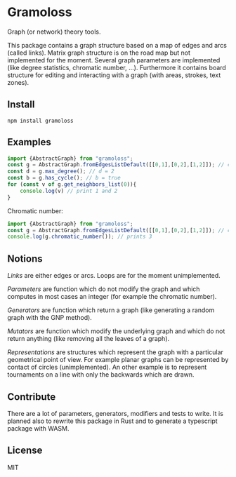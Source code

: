 # Gramoloss

Graph (or network) theory tools.

This package contains a graph structure based on a map of edges and arcs (called links). Matrix graph structure is on the road map but not implemented for the moment. Several graph parameters are implemented (like degree statistics, chromatic number, ...). Furthermore it contains board structure for editing and interacting with a graph (with areas, strokes, text zones).

## Install

    npm install gramoloss

## Examples

```typescript
import {AbstractGraph} from "gramoloss";
const g = AbstractGraph.fromEdgesListDefault([[0,1],[0,2],[1,2]]); // create an undirected graph from list of edges
const d = g.max_degree(); // d = 2
const b = g.has_cycle(); // b = true
for (const v of g.get_neighbors_list(0)){
    console.log(v) // print 1 and 2
}
```

Chromatic number:

```typescript
import {AbstractGraph} from "gramoloss";
const g = AbstractGraph.fromEdgesListDefault([[0,1],[0,2],[1,2]]); // create the graph K3
console.log(g.chromatic_number()); // prints 3
```

## Notions

*Links* are either edges or arcs. Loops are for the moment unimplemented.

*Parameters* are function which do not modify the graph and which computes in most cases an integer (for example the chromatic number).

*Generators* are function which return a graph (like generating a random graph with the GNP method).

*Mutators* are function which modify the underlying graph and which do not return anything (like removing all the leaves of a graph).

*Representations* are structures which represent the graph with a particular geometrical point of view. For example planar graphs can be represented by contact of circles (unimplemented). An other example is to represent tournaments on a line with only the backwards which are drawn.

## Contribute

There are a lot of parameters, generators, modifiers and tests to write. It is planned also to rewrite this package in Rust and to generate a typescript package with WASM.

## License

MIT
